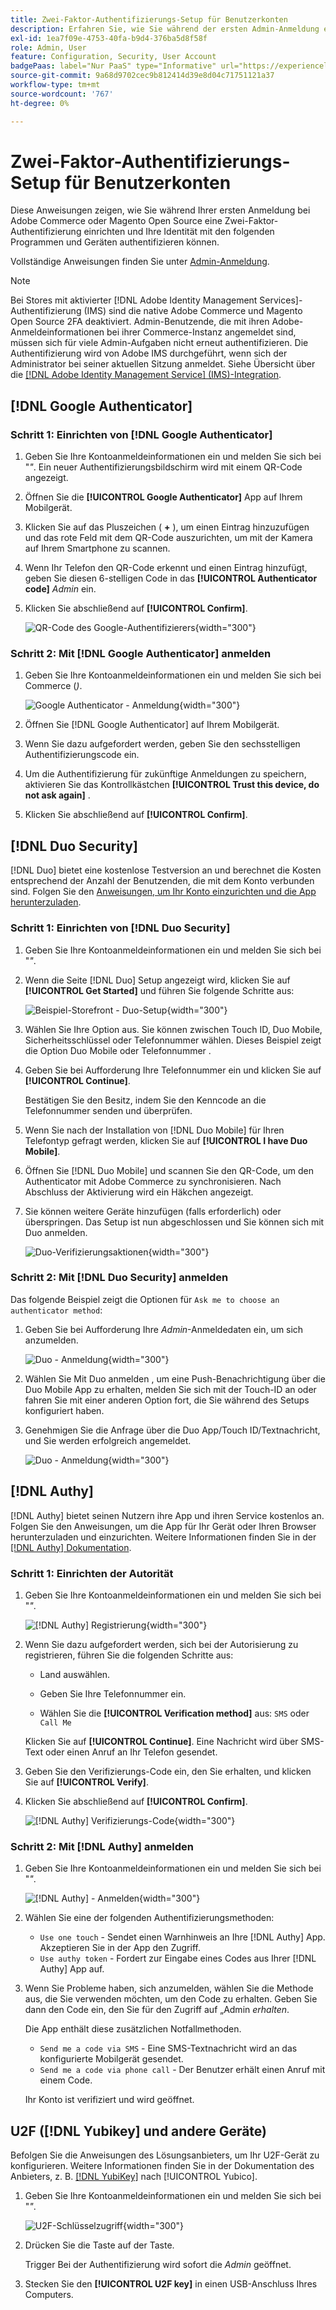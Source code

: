 ```yaml
---
title: Zwei-Faktor-Authentifizierungs-Setup für Benutzerkonten
description: Erfahren Sie, wie Sie während der ersten Admin-Anmeldung eine Zwei-Faktor-Authentifizierung einrichten und Ihre Identität mit einer unterstützten Geräte-App authentifizieren.
exl-id: 1ea7f09e-4753-40fa-b9d4-376ba5d8f58f
role: Admin, User
feature: Configuration, Security, User Account
badgePaas: label="Nur PaaS" type="Informative" url="https://experienceleague.adobe.com/en/docs/commerce/user-guides/product-solutions" tooltip="Gilt nur für Adobe Commerce in Cloud-Projekten (von Adobe verwaltete PaaS-Infrastruktur) und lokale Projekte."
source-git-commit: 9a68d9702cec9b812414d39e8d04c71751121a37
workflow-type: tm+mt
source-wordcount: '767'
ht-degree: 0%

---
```


# Zwei-Faktor-Authentifizierungs-Setup für Benutzerkonten

Diese Anweisungen zeigen, wie Sie während Ihrer ersten Anmeldung bei Adobe Commerce oder Magento Open Source eine Zwei-Faktor-Authentifizierung einrichten und Ihre Identität mit den folgenden Programmen und Geräten authentifizieren können.

Vollständige Anweisungen finden Sie unter [Admin-Anmeldung](../getting-started/admin-signin.md).

>[!NOTE]
>
>Bei Stores mit aktivierter [!DNL Adobe Identity Management Services]-Authentifizierung (IMS) sind die native Adobe Commerce und Magento Open Source 2FA deaktiviert. Admin-Benutzende, die mit ihren Adobe-Anmeldeinformationen bei ihrer Commerce-Instanz angemeldet sind, müssen sich für viele Admin-Aufgaben nicht erneut authentifizieren. Die Authentifizierung wird von Adobe IMS durchgeführt, wenn sich der Administrator bei seiner aktuellen Sitzung anmeldet. Siehe Übersicht über die [[!DNL Adobe Identity Management Service] (IMS)-Integration](../getting-started/adobe-ims-integration-overview.md).

## [!DNL Google Authenticator]

### Schritt 1: Einrichten von [!DNL Google Authenticator]

1. Geben Sie Ihre Kontoanmeldeinformationen ein und melden Sie sich bei &quot;_&quot;_. Ein neuer Authentifizierungsbildschirm wird mit einem QR-Code angezeigt.

1. Öffnen Sie die **[!UICONTROL Google Authenticator]** App auf Ihrem Mobilgerät.

1. Klicken Sie auf das Pluszeichen ( **+** ), um einen Eintrag hinzuzufügen und das rote Feld mit dem QR-Code auszurichten, um mit der Kamera auf Ihrem Smartphone zu scannen.

1. Wenn Ihr Telefon den QR-Code erkennt und einen Eintrag hinzufügt, geben Sie diesen 6-stelligen Code in das **[!UICONTROL Authenticator code]** _Admin_ ein.

1. Klicken Sie abschließend auf **[!UICONTROL Confirm]**.

   ![QR-Code des Google-Authentifizierers](./assets/storefront-2fa-google-qrcode.png){width="300"}

### Schritt 2: Mit [!DNL Google Authenticator] anmelden

1. Geben Sie Ihre Kontoanmeldeinformationen ein und melden Sie sich bei Commerce (_)_.

   ![Google Authenticator - Anmeldung](./assets/storefront-2fa-google-code.png){width="300"}

1. Öffnen Sie [!DNL Google Authenticator] auf Ihrem Mobilgerät.

1. Wenn Sie dazu aufgefordert werden, geben Sie den sechsstelligen Authentifizierungscode ein.

1. Um die Authentifizierung für zukünftige Anmeldungen zu speichern, aktivieren Sie das Kontrollkästchen **[!UICONTROL Trust this device, do not ask again]** .

1. Klicken Sie abschließend auf **[!UICONTROL Confirm]**.

## [!DNL Duo Security]

[!DNL Duo] bietet eine kostenlose Testversion an und berechnet die Kosten entsprechend der Anzahl der Benutzenden, die mit dem Konto verbunden sind. Folgen Sie den [Anweisungen, um Ihr Konto einzurichten und die App herunterzuladen](https://duo.com/product/multi-factor-authentication-mfa/duo-mobile-app).

### Schritt 1: Einrichten von [!DNL Duo Security]

1. Geben Sie Ihre Kontoanmeldeinformationen ein und melden Sie sich bei &quot;_&quot;_.

1. Wenn die Seite [!DNL Duo] Setup angezeigt wird, klicken Sie auf **[!UICONTROL Get Started]** und führen Sie folgende Schritte aus:

   ![Beispiel-Storefront - Duo-Setup](./assets/storefront-2fa-duo-setup-options.png){width="300"}

1. Wählen Sie Ihre Option aus. Sie können zwischen Touch ID, Duo Mobile, Sicherheitsschlüssel oder Telefonnummer wählen. Dieses Beispiel zeigt die Option Duo Mobile oder Telefonnummer .

1. Geben Sie bei Aufforderung Ihre Telefonnummer ein und klicken Sie auf **[!UICONTROL Continue]**.

   Bestätigen Sie den Besitz, indem Sie den Kenncode an die Telefonnummer senden und überprüfen.

1. Wenn Sie nach der Installation von [!DNL Duo Mobile] für Ihren Telefontyp gefragt werden, klicken Sie auf **[!UICONTROL I have Duo Mobile]**.

1. Öffnen Sie [!DNL Duo Mobile] und scannen Sie den QR-Code, um den Authenticator mit Adobe Commerce zu synchronisieren. Nach Abschluss der Aktivierung wird ein Häkchen angezeigt.

1. Sie können weitere Geräte hinzufügen (falls erforderlich) oder überspringen. Das Setup ist nun abgeschlossen und Sie können sich mit Duo anmelden.

   ![Duo-Verifizierungsaktionen](./assets/storefront-2fa-duo-setup-complete.png){width="300"}

### Schritt 2: Mit [!DNL Duo Security] anmelden

Das folgende Beispiel zeigt die Optionen für `Ask me to choose an authenticator method`:

1. Geben Sie bei Aufforderung Ihre _Admin_-Anmeldedaten ein, um sich anzumelden.

   ![Duo - Anmeldung](./assets/storefront-2fa-duo-auth.png){width="300"}

1. Wählen Sie Mit Duo anmelden , um eine Push-Benachrichtigung über die Duo Mobile App zu erhalten, melden Sie sich mit der Touch-ID an oder fahren Sie mit einer anderen Option fort, die Sie während des Setups konfiguriert haben.

1. Genehmigen Sie die Anfrage über die Duo App/Touch ID/Textnachricht, und Sie werden erfolgreich angemeldet.

   ![Duo - Anmeldung](./assets/storefront-2fa-duo-success.png){width="300"}

## [!DNL Authy]

[!DNL Authy] bietet seinen Nutzern ihre App und ihren Service kostenlos an. Folgen Sie den Anweisungen, um die App für Ihr Gerät oder Ihren Browser herunterzuladen und einzurichten. Weitere Informationen finden Sie in der [[!DNL Authy] Dokumentation](https://authy.com/features/setup/).

### Schritt 1: Einrichten der Autorität

1. Geben Sie Ihre Kontoanmeldeinformationen ein und melden Sie sich bei &quot;_&quot;_.

   ![[!DNL Authy] Registrierung](./assets/storefront-2fa-authy-auth.png){width="300"}

1. Wenn Sie dazu aufgefordert werden, sich bei der Autorisierung zu registrieren, führen Sie die folgenden Schritte aus:

   - Land auswählen.

   - Geben Sie Ihre Telefonnummer ein.

   - Wählen Sie die **[!UICONTROL Verification method]** aus: `SMS` oder `Call Me`

   Klicken Sie auf **[!UICONTROL Continue]**. Eine Nachricht wird über SMS-Text oder einen Anruf an Ihr Telefon gesendet.

1. Geben Sie den Verifizierungs-Code ein, den Sie erhalten, und klicken Sie auf **[!UICONTROL Verify]**.

1. Klicken Sie abschließend auf **[!UICONTROL Confirm]**.

   ![[!DNL Authy] Verifizierungs-Code](./assets/storefront-2fa-authy-verify.png){width="300"}

### Schritt 2: Mit [!DNL Authy] anmelden

1. Geben Sie Ihre Kontoanmeldeinformationen ein und melden Sie sich bei &quot;_&quot;_.

   ![[!DNL Authy] - Anmelden](./assets/storefront-2fa-authy-access.png){width="300"}

1. Wählen Sie eine der folgenden Authentifizierungsmethoden:

   - `Use one touch` - Sendet einen Warnhinweis an Ihre [!DNL Authy] App. Akzeptieren Sie in der App den Zugriff.
   - `Use authy token` - Fordert zur Eingabe eines Codes aus Ihrer [!DNL Authy] App auf.

1. Wenn Sie Probleme haben, sich anzumelden, wählen Sie die Methode aus, die Sie verwenden möchten, um den Code zu erhalten. Geben Sie dann den Code ein, den Sie für den Zugriff auf „Admin _erhalten_.

   Die App enthält diese zusätzlichen Notfallmethoden.

   - `Send me a code via SMS` - Eine SMS-Textnachricht wird an das konfigurierte Mobilgerät gesendet.
   - `Send me a code via phone call` - Der Benutzer erhält einen Anruf mit einem Code.

   Ihr Konto ist verifiziert und wird geöffnet.

## U2F ([!DNL Yubikey] und andere Geräte)

Befolgen Sie die Anweisungen des Lösungsanbieters, um Ihr U2F-Gerät zu konfigurieren. Weitere Informationen finden Sie in der Dokumentation des Anbieters, z. B. [[!DNL YubiKey]](https://support.yubico.com/hc/en-us/articles/360013790339-Getting-Started-with-Your-YubiKey) nach [!UICONTROL Yubico].

1. Geben Sie Ihre Kontoanmeldeinformationen ein und melden Sie sich bei &quot;_&quot;_.

   ![U2F-Schlüsselzugriff](./assets/storefront-2fa-u2f.png){width="300"}

1. Drücken Sie die Taste auf der Taste.

   Trigger Bei der Authentifizierung wird sofort die _Admin_ geöffnet.

1. Stecken Sie den **[!UICONTROL U2F key]** in einen USB-Anschluss Ihres Computers.
